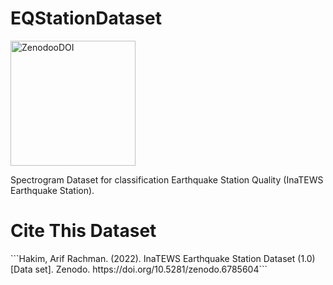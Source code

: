 # EQStationDataset

<a href="https://zenodo.org/record/6785604#.Yr6LXexBzFo"><img width="200" alt="ZenodooDOI" src="https://zenodo.org/badge/DOI/10.5281/zenodo.6785604.svg"/></a>

Spectrogram Dataset for classification Earthquake Station Quality (InaTEWS Earthquake Station).

<h1>Cite This Dataset</h1>
```Hakim, Arif Rachman. (2022). InaTEWS Earthquake Station Dataset (1.0) [Data set]. Zenodo. https://doi.org/10.5281/zenodo.6785604```
